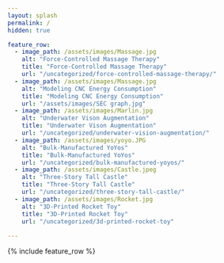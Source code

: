 ```yaml
---
layout: splash
permalink: /
hidden: true

feature_row:
  - image_path: /assets/images/Massage.jpg
    alt: "Force-Controlled Massage Therapy"
    title: "Force-Controlled Massage Therapy"
    url: "/uncategorized/force-controlled-massage-therapy/"
  - image_path: /assets/images/Massage.jpg
    alt: "Modeling CNC Energy Consumption"
    title: "Modeling CNC Energy Consumption"
    url: "/assets/images/SEC graph.jpg"
  - image_path: /assets/images/Marlin.jpg
    alt: "Underwater Vison Augmentation"
    title: "Underwater Vison Augmentation"
    url: "/uncategorized/underwater-vision-augmentation/"
  - image_path: /assets/images/yoyo.JPG
    alt: "Bulk-Manufactured YoYos"
    title: "Bulk-Manufactured YoYos"
    url: "/uncategorized/bulk-manufactured-yoyos/"
  - image_path: /assets/images/Castle.jpeg
    alt: "Three-Story Tall Castle"
    title: "Three-Story Tall Castle"
    url: "/uncategorized/three-story-tall-castle/"
  - image_path: /assets/images/Rocket.jpg
    alt: "3D-Printed Rocket Toy"
    title: "3D-Printed Rocket Toy"
    url: "/uncategorized/3d-printed-rocket-toy"
    
---
```


{% include feature_row %}
